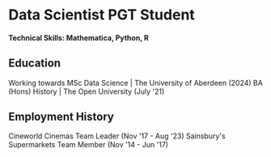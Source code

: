 # Data Scientist PGT Student

#### Technical Skills: Mathematica, Python, R

## Education
Working towards MSc Data Science | The University of Aberdeen (2024)
BA (Hons) History | The Open University (July '21)

## Employment History
Cineworld Cinemas Team Leader (Nov '17 - Aug '23)
Sainsbury's Supermarkets Team Member (Nov '14 - Jun '17)
